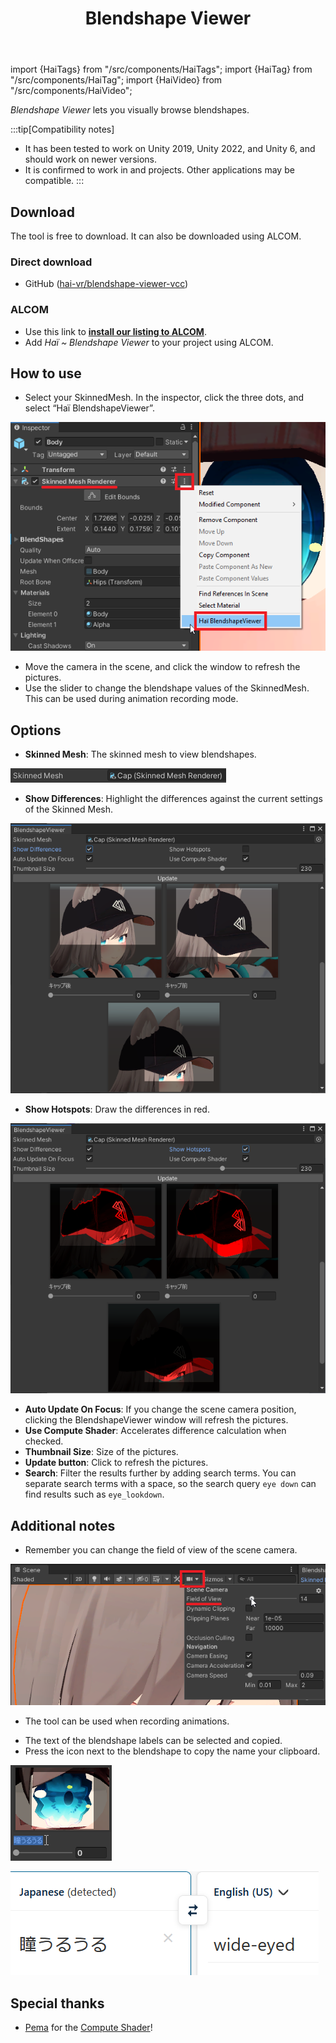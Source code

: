 ﻿---
title: Blendshape Viewer
---
import {HaiTags} from "/src/components/HaiTags";
import {HaiTag} from "/src/components/HaiTag";
import {HaiVideo} from "/src/components/HaiVideo";

<HaiTags>
<HaiTag isUniversal={true} />
</HaiTags>

*Blendshape Viewer* lets you visually browse blendshapes.

:::tip[Compatibility notes]
- It has been tested to work on Unity 2019, Unity 2022, and Unity 6, and should work on newer versions.
- It is confirmed to work in <HaiTag requiresVRChat={true} short={true} /> and <HaiTag requiresBasis={true} short={true} /> projects. Other applications may be compatible.
:::

<HaiVideo src="./blendshape-viewer-img/sx_2022-01-15_00-25-45_Je9CWGeOH8.mp4"></HaiVideo>

## Download

The tool is free to download. It can also be downloaded using ALCOM.

### Direct download

- GitHub ([hai-vr/blendshape-viewer-vcc](https://github.com/hai-vr/blendshape-viewer-vcc))

### ALCOM

- Use this link to **[install our listing to ALCOM](vcc://vpm/addRepo?url=https://hai-vr.github.io/vpm-listing/index.json)**.
- Add *Haï ~ Blendshape Viewer* to your project using ALCOM.

## How to use

- Select your SkinnedMesh. In the inspector, click the three dots, and select “Haï BlendshapeViewer”.

![Untitled](blendshape-viewer-img/Untitled.png)

- Move the camera in the scene, and click the window to refresh the pictures.
- Use the slider to change the blendshape values of the SkinnedMesh. This can be used during animation recording mode.

## Options

- **Skinned Mesh**: The skinned mesh to view blendshapes.

![Untitled](blendshape-viewer-img/Untitled%201.png)

- **Show Differences**: Highlight the differences against the current settings of the Skinned Mesh.

![Untitled](blendshape-viewer-img/Untitled%202.png)

- **Show Hotspots**: Draw the differences in red.

![Untitled](blendshape-viewer-img/Untitled%203.png)

- **Auto Update On Focus**: If you change the scene camera position, clicking the BlendshapeViewer window will refresh the pictures.
- **Use Compute Shader**: Accelerates difference calculation when checked.
- **Thumbnail Size**: Size of the pictures.
- **Update button**: Click to refresh the pictures.
- **Search**: Filter the results further by adding search terms. You can separate search terms with a space, so the search query `eye down` can find results such as `eye_lookdown`.

## Additional notes

- Remember you can change the field of view of the scene camera.

![Untitled](blendshape-viewer-img/Untitled%205.png)

- The tool can be used when recording animations.

<HaiVideo src="./blendshape-viewer-img/sx_2022-01-15_00-18-15_4Kdbs1Hlck.mp4"></HaiVideo>

- The text of the blendshape labels can be selected and copied.
- Press the icon next to the blendshape to copy the name your clipboard.

![Untitled](blendshape-viewer-img/Untitled%206.png)

![Untitled](blendshape-viewer-img/Untitled%207.png)

## Special thanks

- [Pema](https://github.com/pema99/) for the [Compute Shader](https://github.com/hai-vr/blendshape-viewer/commit/46db696df8be42d251f59c3f0fb240b117905c76)!